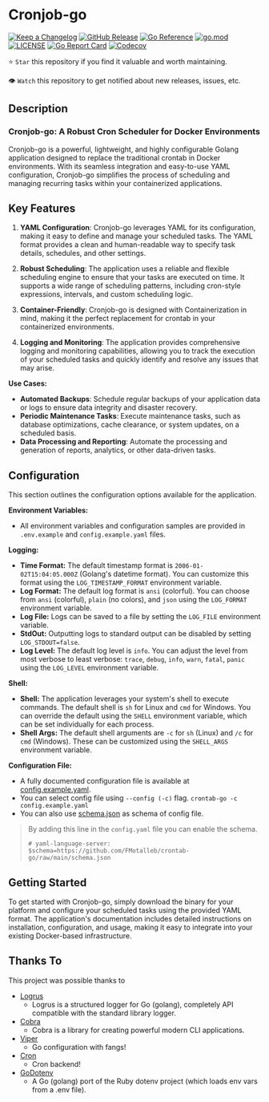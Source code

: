 # Cronjob-go

[![Keep a Changelog](https://img.shields.io/badge/changelog-Keep%20a%20Changelog-%23E05735)](CHANGELOG.md)
[![GitHub Release](https://img.shields.io/github/v/release/FMotalleb/crontab-go)](https://github.com/FMotalleb/crontab-go/releases)
[![Go Reference](https://pkg.go.dev/badge/github.com/FMotalleb/crontab-go.svg)](https://pkg.go.dev/github.com/FMotalleb/crontab-go)
[![go.mod](https://img.shields.io/github/go-mod/go-version/FMotalleb/crontab-go)](go.mod)
[![LICENSE](https://img.shields.io/github/license/FMotalleb/crontab-go)](LICENSE)
[![Go Report Card](https://goreportcard.com/badge/github.com/FMotalleb/crontab-go)](https://goreportcard.com/report/github.com/FMotalleb/crontab-go)
[![Codecov](https://codecov.io/gh/FMotalleb/crontab-go/branch/main/graph/badge.svg)](https://codecov.io/gh/FMotalleb/crontab-go)

⭐ `Star` this repository if you find it valuable and worth maintaining.

👁 `Watch` this repository to get notified about new releases, issues, etc.

## Description

### Cronjob-go: A Robust Cron Scheduler for Docker Environments

Cronjob-go is a powerful, lightweight, and highly configurable Golang application designed to replace the traditional crontab in Docker environments. With its seamless integration and easy-to-use YAML configuration, Cronjob-go simplifies the process of scheduling and managing recurring tasks within your containerized applications.

## Key Features

1. **YAML Configuration**: Cronjob-go leverages YAML for its configuration, making it easy to define and manage your scheduled tasks. The YAML format provides a clean and human-readable way to specify task details, schedules, and other settings.

2. **Robust Scheduling**: The application uses a reliable and flexible scheduling engine to ensure that your tasks are executed on time. It supports a wide range of scheduling patterns, including cron-style expressions, intervals, and custom scheduling logic.

3. **Container-Friendly**: Cronjob-go is designed with Containerization in mind, making it the perfect replacement for crontab in your containerized environments.

4. **Logging and Monitoring**: The application provides comprehensive logging and monitoring capabilities, allowing you to track the execution of your scheduled tasks and quickly identify and resolve any issues that may arise.

**Use Cases:**

- **Automated Backups**: Schedule regular backups of your application data or logs to ensure data integrity and disaster recovery.
- **Periodic Maintenance Tasks**: Execute maintenance tasks, such as database optimizations, cache clearance, or system updates, on a scheduled basis.
- **Data Processing and Reporting**: Automate the processing and generation of reports, analytics, or other data-driven tasks.

## Configuration

This section outlines the configuration options available for the application.

**Environment Variables:**

- All environment variables and configuration samples are provided in `.env.example` and `config.example.yaml` files.

**Logging:**

- **Time Format:** The default timestamp format is `2006-01-02T15:04:05.000Z` (Golang's datetime format). You can customize this format using the `LOG_TIMESTAMP_FORMAT` environment variable.
- **Log Format:** The default log format is `ansi` (colorful). You can choose from `ansi` (colorful), `plain` (no colors), and `json` using the `LOG_FORMAT` environment variable.
- **Log File:** Logs can be saved to a file by setting the `LOG_FILE` environment variable.
- **StdOut:** Outputting logs to standard output can be disabled by setting `LOG_STDOUT=false`.
- **Log Level:** The default log level is `info`. You can adjust the level from most verbose to least verbose: `trace`, `debug`, `info`, `warn`, `fatal`, `panic` using the `LOG_LEVEL` environment variable.

**Shell:**

- **Shell:** The application leverages your system's shell to execute commands. The default shell is `sh` for Linux and `cmd` for Windows. You can override the default using the `SHELL` environment variable, which can be set individually for each process.
- **Shell Args:** The default shell arguments are `-c` for `sh` (Linux) and `/c` for `cmd` (Windows). These can be customized using the `SHELL_ARGS` environment variable.

**Configuration File:**

- A fully documented configuration file is available at [config.example.yaml](config.example.yaml).
- You can select config file using `--config (-c)` flag. `crontab-go -c config.example.yaml`
- You can also use [schema.json](/raw/main/schema.json) as schema of config file.

> By adding this line in the `config.yaml` file you can enable the schema.
>
> `# yaml-language-server: $schema=https://github.com/FMotalleb/crontab-go/raw/main/schema.json`

## Getting Started

To get started with Cronjob-go, simply download the binary for your platform and configure your scheduled tasks using the provided YAML format. The application's documentation includes detailed instructions on installation, configuration, and usage, making it easy to integrate into your existing Docker-based infrastructure.

## Thanks To

This project was possible thanks to

- [Logrus](https://github.com/sirupsen/logrus)
  - Logrus is a structured logger for Go (golang), completely API compatible with the standard library logger.
- [Cobra](https://github.com/spf13/cobra)
  - Cobra is a library for creating powerful modern CLI applications.
- [Viper](https://github.com/spf13/viper)
  - Go configuration with fangs!
- [Cron](https://github.com/robfig/cron)
  - Cron backend!
- [GoDotenv](https://github.com/joho/godotenv)
  - A Go (golang) port of the Ruby dotenv project (which loads env vars from a .env file).
